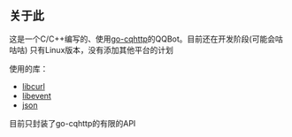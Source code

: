 ## 关于此

这是一个C/C++编写的、使用[go-cqhttp](https://github.com/Mrs4s/go-cqhttp)的QQBot。目前还在开发阶段(可能会咕咕咕)
只有Linux版本，没有添加其他平台的计划

使用的库：

- [libcurl](https://github.com/curl/curl/)
- [libevent](https://github.com/libevent/libevent)
- [json](https://github.com/nlohmann/json/#projects-using-json-for-modern-c)

目前只封装了go-cqhttp的有限的API

